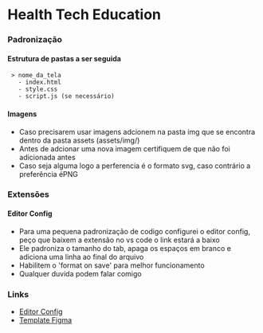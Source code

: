 # Health Tech Education

### Padronização
#### Estrutura de pastas a ser seguida
 ```
  > nome_da_tela
    - index.html
    - style.css
    - script.js (se necessário)
 ```
 #### Imagens
 - Caso precisarem usar imagens adcionem na pasta img que se encontra dentro da pasta assets (assets/img/)
 - Antes de adcionar uma nova imagem certifiquem de que não foi adicionada antes
 - Caso seja alguma logo a perferencia é o formato svg, caso contrário a preferência éPNG

### Extensões
  #### Editor Config
  - Para uma pequena padronização de codigo configurei o editor config, peço que baixem a extensão no vs code o link estará a baixo
  - Ele padroniza o tamanho do tab, apaga os espaços em branco e adiciona uma linha ao final do arquivo
  - Habilitem o 'format on save' para melhor funcionamento
  - Qualquer duvida podem falar comigo


### Links
- [Editor Config](https://marketplace.visualstudio.com/items?itemName=EditorConfig.EditorConfig)
- [Template Figma](https://www.figma.com/file/AeNQPB0hdNSJpdT4FRSoAw/Projeto-Mam%C3%A3e-Coruja?node-id=0%3A1)
